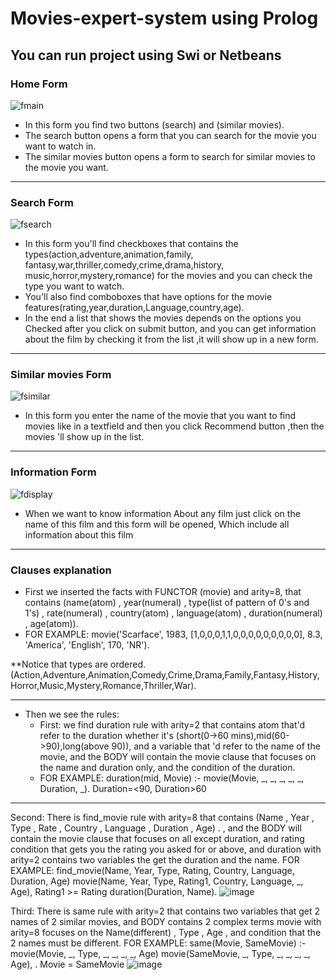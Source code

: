 # Movies-expert-system using Prolog
## You can run project using Swi or Netbeans

### Home Form

![fmain](https://user-images.githubusercontent.com/46052811/214041234-a2f3e6e7-e57b-4393-b8aa-326243429896.png)
 - In this form you find two buttons (search) and (similar movies). 
 - The search button opens a form that you can search for the movie you want to watch in.
 - The similar movies button opens a form to search for similar movies to the movie you want.

------------------------------------------
### Search Form

![fsearch](https://user-images.githubusercontent.com/46052811/214041313-d3fe4691-d229-46a5-b229-74cd1818ed26.png)
  - In this form you'll find checkboxes that contains the types(action,adventure,animation,family, fantasy,war,thriller,comedy,crime,drama,history, music,horror,mystery,romance) for the movies and you can check the type you want to watch.
  - You'll also find comboboxes that have options for the movie features(rating,year,duration,Language,country,age).
  - In the end a list that shows the movies depends on the options you Checked after you click on submit button, and you can get information about the film by checking it from the list ,it will show up in a new form.

------------------------------------------
### Similar movies Form

![fsimilar](https://user-images.githubusercontent.com/46052811/214041385-b987d345-1373-488e-9dfb-aca25be7c35e.png)
  - In this form you enter the name of the movie that you want to find movies like in a textfield and then you click 
Recommend button ,then the movies 'll show up in the list.

------------------------------------------
### Information Form

![fdisplay](https://user-images.githubusercontent.com/46052811/214041407-85526c12-626d-4e8b-b4d1-03a107f32548.png)
  - When we want to know information About any film just click on the name of this film and this form will be 
opened, Which include all information about this film 

------------------------------
### Clauses explanation
 - First we inserted the facts with FUNCTOR (movie) and arity=8, that contains (name(atom) , year(numeral) , type(list of pattern of 0's and 1's) , rate(numeral) , country(atom) , language(atom) , duration(numeral) , age(atom)).
 - FOR EXAMPLE: 
movie('Scarface', 1983, [1,0,0,0,1,1,0,0,0,0,0,0,0,0,0], 8.3, 'America', 'English', 170, 'NR').


 **Notice that types are ordered. 
(Action,Adventure,Animation,Comedy,Crime,Drama,Family,Fantasy,History,Horror,Music,Mystery,Romance,Thriller,War).

----
 - Then we see the rules:
	- First: we find duration rule with arity=2 that contains atom that'd refer to the duration whether it's (short(0->60 mins),mid(60->90),long(above 90)),
and a variable that 'd refer to the name of the movie, and the BODY will contain the movie clause that focuses on the name and duration only, and the condition of the duration.
	- FOR EXAMPLE:
		 duration(mid, Movie) :- movie(Movie, _, _, _, _, _, Duration, _).
		 Duration=<90, Duration>60
----


Second: There is find_movie rule with arity=8 that contains 
(Name , Year , Type , Rate , Country , Language , Duration , Age) .
 , and the BODY will contain the movie clause that focuses on all
 except duration, and rating condition that gets you the rating you asked
 for or above, and duration with arity=2 contains two variables the get the
 duration and the name.
FOR EXAMPLE:
 find_movie(Name, Year, Type, Rating, Country, Language, Duration, Age) 
		movie(Name, Year, Type, Rating1, Country, Language, _, Age),
		Rating1 >= Rating  duration(Duration, Name).
![image](https://user-images.githubusercontent.com/46052811/214042656-3da81063-fc7b-4ff6-b966-c150ae8ace90.png)


Third: There is same rule with arity=2 that contains two variables that get 2 
names of 2 similar movies, and BODY contains 2 complex terms movie 
with arity=8 focuses on the Name(different) , Type , Age , and condition
 that the 2 names must be different.
FOR EXAMPLE: 
same(Movie, SameMovie) :- movie(Movie, _, Type, _, _, _, _, Age)
 			  movie(SameMovie, _, Type, _, _, _, _, Age),
                         . Movie \= SameMovie
![image](https://user-images.githubusercontent.com/46052811/214042695-6ef46de8-ac3a-470a-bed3-bae418c6daa7.png)

